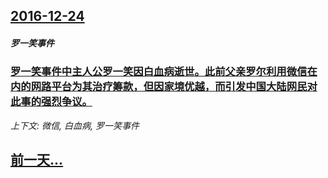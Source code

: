 ## [2016-12-24](/news/2016/12/24/index.md)

##### 罗一笑事件
### [罗一笑事件中主人公罗一笑因白血病逝世。此前父亲罗尔利用微信在内的网路平台为其治疗筹款，但因家境优越，而引发中国大陆网民对此事的强烈争议。](/news/2016/12/24/罗一笑事件中主人公罗一笑因白血病逝世-此前父亲罗尔利用微信在内的网路平台为其治疗筹款-但因家境优越-而引发中国大陆网民对.md)
_上下文: 微信, 白血病, 罗一笑事件_

## [前一天...](/news/2015/03/23/index.md)

